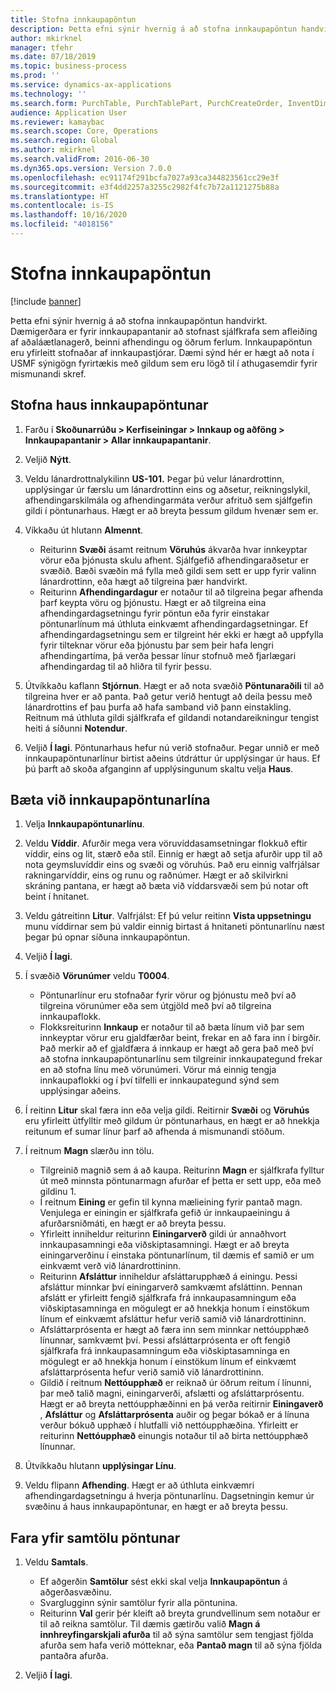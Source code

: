 ```yaml
---
title: Stofna innkaupapöntun
description: Þetta efni sýnir hvernig á að stofna innkaupapöntun handvirkt.
author: mkirknel
manager: tfehr
ms.date: 07/18/2019
ms.topic: business-process
ms.prod: ''
ms.service: dynamics-ax-applications
ms.technology: ''
ms.search.form: PurchTable, PurchTablePart, PurchCreateOrder, InventDimParmFixed, InventItemIdLookupPurchase, InventProductDimensionLookup, PurchTotals
audience: Application User
ms.reviewer: kamaybac
ms.search.scope: Core, Operations
ms.search.region: Global
ms.author: mkirknel
ms.search.validFrom: 2016-06-30
ms.dyn365.ops.version: Version 7.0.0
ms.openlocfilehash: ec91174f291bcfa7027a93ca344823561cc29e3f
ms.sourcegitcommit: e3f4dd2257a3255c2982f4fc7b72a1121275b88a
ms.translationtype: HT
ms.contentlocale: is-IS
ms.lasthandoff: 10/16/2020
ms.locfileid: "4018156"
---
```

# <a name="create-a-purchase-order"></a>Stofna innkaupapöntun

[!include [banner](../../includes/banner.md)]

Þetta efni sýnir hvernig á að stofna innkaupapöntun handvirkt. Dæmigerðara er fyrir innkaupapantanir að stofnast sjálfkrafa sem afleiðing af aðaláætlanagerð, beinni afhendingu og öðrum ferlum. Innkaupapöntun eru yfirleitt stofnaðar af innkaupastjórar. Dæmi sýnd hér er hægt að nota í USMF sýnigögn fyrirtækis með gildum sem eru lögð til í athugasemdir fyrir mismunandi skref.


## <a name="create-the-purchase-order-header"></a>Stofna haus innkaupapöntunar
1. Farðu í **Skoðunarrúðu > Kerfiseiningar > Innkaup og aðföng > Innkaupapantanir > Allar innkaupapantanir**.
2. Veljið **Nýtt**.
3. Veldu lánardrottnalykilinn **US-101.** Þegar þú velur lánardrottinn, upplýsingar úr færslu um lánardrottinn eins og aðsetur, reikningslykil, afhendingarskilmála og afhendingarmáta verður afrituð sem sjálfgefin gildi í pöntunarhaus. Hægt er að breyta þessum gildum hvenær sem er.  
4. Víkkaðu út hlutann **Almennt**.

    - Reiturinn **Svæði** ásamt reitnum **Vöruhús** ákvarða hvar innkeyptar vörur eða þjónusta skulu afhent. Sjálfgefið afhendingaraðsetur er svæðið. Bæði svæðin má fylla með gildi sem sett er upp fyrir valinn lánardrottinn, eða hægt að tilgreina þær handvirkt.  
    - Reiturinn **Afhendingardagur** er notaður til að tilgreina þegar afhenda þarf keypta vöru og þjónustu. Hægt er að tilgreina eina afhendingardagsetningu fyrir pöntun eða fyrir einstakar pöntunarlínum má úthluta einkvæmt afhendingardagsetningar. Ef afhendingardagsetningu sem er tilgreint hér ekki er hægt að uppfylla fyrir tilteknar vörur eða þjónustu þar sem þeir hafa lengri afhendingartíma, þá verða þessar línur stofnuð með fjarlægari afhendingardag til að hliðra til fyrir þessu.  

5. Útvíkkaðu kaflann **Stjórnun**. Hægt er að nota svæðið **Pöntunaraðili** til að tilgreina hver er að panta. Það getur verið hentugt að deila þessu með lánardrottins ef þau þurfa að hafa samband við þann einstakling. Reitnum má úthluta gildi sjálfkrafa ef gildandi notandareikningur tengist heiti á síðunni **Notendur**.  
6. Veljið **Í lagi**. Pöntunarhaus hefur nú verið stofnaður. Þegar unnið er með innkaupapöntunarlínur birtist aðeins útdráttur úr upplýsingar úr haus. Ef þú þarft að skoða afganginn af upplýsingunum skaltu velja **Haus**.  

## <a name="add-a-purchase-order-line"></a>Bæta við innkaupapöntunarlína
1. Velja **Innkaupapöntunarlínu**.
2. Veldu **Víddir**. Afurðir mega vera vöruvíddasamsetningar flokkuð eftir víddir, eins og lit, stærð eða stíl. Einnig er hægt að setja afurðir upp til að nota geymsluvíddir eins og svæði og vöruhús. Það eru einnig valfrjálsar rakningarvíddir, eins og runu og raðnúmer. Hægt er að skilvirkni skráning pantana, er hægt að bæta við víddarsvæði sem þú notar oft beint í hnitanet.  
3. Veldu gátreitinn **Litur**. Valfrjálst: Ef þú velur reitinn **Vista uppsetningu** munu víddirnar sem þú valdir einnig birtast á hnitaneti pöntunarlínu næst þegar þú opnar síðuna innkaupapöntun.  
4. Veljið **Í lagi**.
5. Í svæðið **Vörunúmer** veldu **T0004**.

    - Pöntunarlínur eru stofnaðar fyrir vörur og þjónustu með því að tilgreina vörunúmer eða sem útgjöld með því að tilgreina innkaupaflokk. 
    - Flokksreiturinn **Innkaup** er notaður til að bæta línum við þar sem innkeyptar vörur eru gjaldfærðar beint, frekar en að fara inn í birgðir. Það merkir að ef gjaldfæra á innkaup er hægt að gera það með því að stofna innkaupapöntunarlínu sem tilgreinir innkaupategund frekar en að stofna línu með vörunúmeri. Vörur má einnig tengja innkaupaflokki og í því tilfelli er innkaupategund sýnd sem upplýsingar aðeins.  

6. Í reitinn **Litur** skal færa inn eða velja gildi. Reitirnir **Svæði** og **Vöruhús** eru yfirleitt útfylltir með gildum úr pöntunarhaus, en hægt er að hnekkja reitunum ef sumar línur þarf að afhenda á mismunandi stöðum.  
7. Í reitnum **Magn** slærðu inn tölu.

    - Tilgreinið magnið sem á að kaupa. Reiturinn **Magn** er sjálfkrafa fylltur út með minnsta pöntunarmagn afurðar ef þetta er sett upp, eða með gildinu 1.  
    - Í reitnum **Eining** er gefin til kynna mælieining fyrir pantað magn. Venjulega er einingin er sjálfkrafa gefið úr innkaupaeiningu á afurðarsniðmáti, en hægt er að breyta þessu.  
    - Yfirleitt inniheldur reiturinn **Einingarverð** gildi úr annaðhvort innkaupasamningi eða viðskiptasamningi. Hægt er að breyta einingarverðinu í einstaka pöntunarlínum, til dæmis ef samið er um einkvæmt verð við lánardrottininn.  
    - Reiturinn **Afsláttur** inniheldur afsláttarupphæð á einingu. Þessi afsláttur minnkar því einingarverð samkvæmt afsláttinn. Þennan afslátt er yfirleitt fengið sjálfkrafa frá innkaupasamningum eða viðskiptasamninga en mögulegt er að hnekkja honum í einstökum línum ef einkvæmt afsláttur hefur verið samið við lánardrottininn.  
    - Afsláttarprósenta er hægt að færa inn sem minnkar nettóupphæð línunnar, samkvæmt því. Þessi afsláttarprósenta er oft fengið sjálfkrafa frá innkaupasamningum eða viðskiptasamninga en mögulegt er að hnekkja honum í einstökum línum ef einkvæmt afsláttarprósenta hefur verið samið við lánardrottininn.  
    - Gildið í reitnum **Nettóupphæð** er reiknað úr öðrum reitum í línunni, þar með talið magni, einingarverði, afslætti og afsláttarprósentu. Hægt er að breyta nettóupphæðinni en þá verða reitirnir **Einingaverð** , **Afsláttur** og **Afsláttarprósenta** auðir og þegar bókað er á línuna verður bókuð upphæð í hlutfalli við nettóupphæðina. Yfirleitt er reiturinn **Nettóupphæð** einungis notaður til að birta nettóupphæð línunnar.  

8. Útvíkkaðu hlutann **upplýsingar Línu**.
9. Veldu flipann **Afhending**. Hægt er að úthluta einkvæmri afhendingardagsetningu á hverja pöntunarlínu. Dagsetningin kemur úr svæðinu á haus innkaupapöntunar, en hægt er að breyta þessu.  

## <a name="review-order-totals"></a>Fara yfir samtölu pöntunar
1. Veldu **Samtals**.

    - Ef aðgerðin **Samtölur** sést ekki skal velja **Innkaupapöntun** á aðgerðasvæðinu.  
    - Svarglugginn sýnir samtölur fyrir alla pöntunina.  
    - Reiturinn **Val** gerir þér kleift að breyta grundvellinum sem notaður er til að reikna samtölur. Til dæmis gætirðu valið **Magn á innhreyfingarskjali afurða** til að sýna samtölur sem tengjast fjölda afurða sem hafa verið mótteknar, eða **Pantað magn** til að sýna fjölda pantaðra afurða.  

2. Veljið **Í lagi**.

